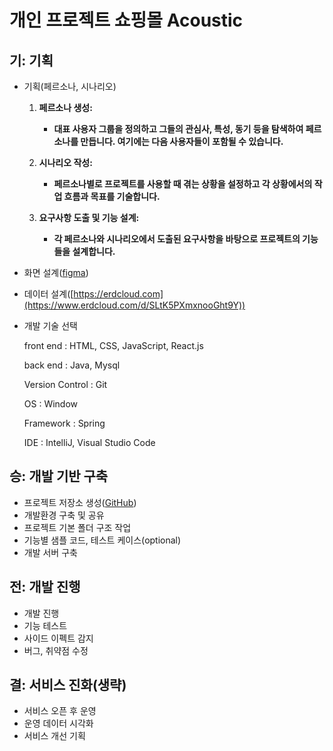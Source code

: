 # 개인 프로젝트 쇼핑몰 Acoustic

## 기: 기획

- 기획(페르소나, 시나리오)
    1. **페르소나 생성:**
        - **대표 사용자 그룹을 정의하고 그들의 관심사, 특성, 동기 등을 탐색하여 페르소나를 만듭니다. 여기에는 다음 사용자들이 포함될 수 있습니다.**
          
    2. **시나리오 작성:**
        - **페르소나별로 프로젝트를 사용할 때 겪는 상황을 설정하고 각 상황에서의 작업 흐름과 목표를 기술합니다.**

    3. **요구사항 도출 및 기능 설계:**
        - **각 페르소나와 시나리오에서 도출된 요구사항을 바탕으로 프로젝트의 기능들을 설계합니다.**
  
- 화면 설계([figma](https://www.figma.com/file/taqItzA2B7jqiRsMsz23qk/Front-End-PJ1?type=design&node-id=0-1&mode=design&t=KBtlxilxQ4oUAn4P-0))
- 데이터 설계([https://erdcloud.com](https://www.erdcloud.com/d/SLtK5PXmxnooGht9Y))
- 개발 기술 선택
    
    front end : HTML, CSS, JavaScript, React.js
    
    back end : Java, Mysql
    
    Version Control : Git
    
    OS : Window
    
    Framework : Spring

    IDE : IntelliJ, Visual Studio Code

## 승: 개발 기반 구축

- 프로젝트 저장소 생성([GitHub](https://github.com/2dilution2/Personal_project_1_Spring))
- 개발환경 구축 및 공유
- 프로젝트 기본 폴더 구조 작업
- 기능별 샘플 코드, 테스트 케이스(optional)
- 개발 서버 구축

## 전: 개발 진행

- 개발 진행
- 기능 테스트
- 사이드 이펙트 감지
- 버그, 취약점 수정

## 결: 서비스 진화(생략)

- 서비스 오픈 후 운영
- 운영 데이터 시각화
- 서비스 개선 기획
